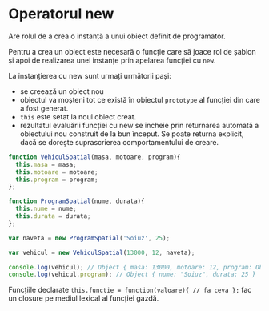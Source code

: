 # Operatorul new

Are rolul de a crea o instanță a unui obiect definit de programator.

Pentru a crea un obiect este necesară o funcție care să joace rol de șablon și apoi de realizarea unei instanțe prin apelarea funcției cu `new`.

La instanțierea cu new sunt urmați următorii pași:
- se creează un obiect nou
- obiectul va moșteni tot ce există în obiectul `prototype` al funcției din care a fost generat.
- `this` este setat la noul obiect creat.
- rezultatul evaluării funcției cu new se încheie prin returnarea automată a obiectului nou construit de la bun început. Se poate returna explicit, dacă se dorește suprascrierea comportamentului de creare.

```javascript
function VehiculSpatial(masa, motoare, program){
  this.masa = masa;
  this.motoare = motoare;
  this.program = program;
};

function ProgramSpatial(nume, durata){
  this.nume = nume;
  this.durata = durata;
};

var naveta = new ProgramSpatial('Soiuz', 25);

var vehicul = new VehiculSpatial(13000, 12, naveta);

console.log(vehicul); // Object { masa: 13000, motoare: 12, program: Object }
console.log(vehicul.program); // Object { nume: "Soiuz", durata: 25 }
```

Funcțiile declarate `this.functie = function(valoare){ // fa ceva };` fac un closure pe mediul lexical al funcției gazdă.
